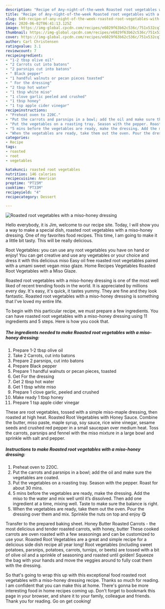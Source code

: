 ```yaml
---
description: "Recipe of Any-night-of-the-week Roasted root vegetables with a miso-honey dressing"
title: "Recipe of Any-night-of-the-week Roasted root vegetables with a miso-honey dressing"
slug: 649-recipe-of-any-night-of-the-week-roasted-root-vegetables-with-a-miso-honey-dressing
date: 2020-06-02T06:41:13.125Z
image: https://img-global.cpcdn.com/recipes/e6029f63b62c536c/751x532cq70/roasted-root-vegetables-with-a-miso-honey-dressing-recipe-main-photo.jpg
thumbnail: https://img-global.cpcdn.com/recipes/e6029f63b62c536c/751x532cq70/roasted-root-vegetables-with-a-miso-honey-dressing-recipe-main-photo.jpg
cover: https://img-global.cpcdn.com/recipes/e6029f63b62c536c/751x532cq70/roasted-root-vegetables-with-a-miso-honey-dressing-recipe-main-photo.jpg
author: Carl Christensen
ratingvalue: 3.1
reviewcount: 7
recipeingredient:
- "1-2 tbsp olive oil"
- "2 Carrots cut into batons"
- "2 parsnips cut into batons"
- " Black pepper"
- "1 handful walnuts or pecan pieces toasted"
- " For the dressing"
- "2 tbsp hot water"
- "1 tbsp white miso"
- "1 clove garlic peeled and crushed"
- "1 tbsp honey"
- "1 tsp apple cider vinegar"
recipeinstructions:
- "Preheat oven to 220C."
- "Put the carrots and parsnips in a bowl; add the oil and make sure the vegetables are coated."
- "Put the vegetables on a roasting tray. Season with the pepper. Roast for about 30 mins."
- "5 mins before the vegetables are ready, make the dressing. Add the miso to the water and mix well until it’s dissolved. Then add one ingredient at a time, mixing well. Taste to make sure the balance is right."
- "When the vegetables are ready, take them out the oven. Pour the dressing over them and mix. Sprinkle the nuts on top and enjoy 😋"
categories:
- Recipe
tags:
- roasted
- root
- vegetables

katakunci: roasted root vegetables 
nutrition: 146 calories
recipecuisine: American
preptime: "PT15M"
cooktime: "PT33M"
recipeyield: "4"
recipecategory: Dessert

---
```



![Roasted root vegetables with a miso-honey dressing](https://img-global.cpcdn.com/recipes/e6029f63b62c536c/751x532cq70/roasted-root-vegetables-with-a-miso-honey-dressing-recipe-main-photo.jpg)

Hello everybody, it is Jim, welcome to our recipe site. Today, I will show you a way to make a special dish, roasted root vegetables with a miso-honey dressing. One of my favorites food recipes. This time, I am going to make it a little bit tasty. This will be really delicious.

Root Vegetables: you can use any root vegetables you have on hand or enjoy! You can get creative and use any vegetables or your choice and dress it with this delicious miso Easy oil free roasted root vegetables paired with a umami sweet vegan miso glaze. Home Recipes Vegetables Roasted Root Vegetables with a Miso Glaze.

Roasted root vegetables with a miso-honey dressing is one of the most well liked of recent trending foods in the world. It is appreciated by millions every day. It's easy, it's quick, it tastes yummy. They are fine and they look fantastic. Roasted root vegetables with a miso-honey dressing is something that I've loved my entire life.


To begin with this particular recipe, we must prepare a few ingredients. You can have roasted root vegetables with a miso-honey dressing using 11 ingredients and 5 steps. Here is how you cook that.

<!--inarticleads1-->

##### The ingredients needed to make Roasted root vegetables with a miso-honey dressing:

1. Prepare 1-2 tbsp olive oil
1. Take 2 Carrots, cut into batons
1. Prepare 2 parsnips, cut into batons
1. Prepare  Black pepper
1. Prepare 1 handful walnuts or pecan pieces, toasted
1. Get  For the dressing
1. Get 2 tbsp hot water
1. Get 1 tbsp white miso
1. Prepare 1 clove garlic, peeled and crushed
1. Make ready 1 tbsp honey
1. Prepare 1 tsp apple cider vinegar


These are root vegetables, tossed with a simple miso-maple dressing, then roasted at high heat. Roasted Root Vegetables with Honey Sauce. Combine the butter, miso paste, maple syrup, soy sauce, rice wine vinegar, sesame seeds and crushed red pepper in a small saucepan over medium heat. Toss the carrots, parsnips and fennel with the miso mixture in a large bowl and sprinkle with salt and pepper. 

<!--inarticleads2-->

##### Instructions to make Roasted root vegetables with a miso-honey dressing:

1. Preheat oven to 220C.
1. Put the carrots and parsnips in a bowl; add the oil and make sure the vegetables are coated.
1. Put the vegetables on a roasting tray. Season with the pepper. Roast for about 30 mins.
1. 5 mins before the vegetables are ready, make the dressing. Add the miso to the water and mix well until it’s dissolved. Then add one ingredient at a time, mixing well. Taste to make sure the balance is right.
1. When the vegetables are ready, take them out the oven. Pour the dressing over them and mix. Sprinkle the nuts on top and enjoy 😋


Transfer to the prepared baking sheet. Honey Butter Roasted Carrots - the most delicious and tender roasted carrots, with honey, butter These cooked carrots are oven roasted with a few seasonings and can be customized to use your. Roasted Root Vegetables are a great and simple recipe for a delicious side dish recipe all year long! Root vegetables (including sweet potatoes, parsnips, potatoes, carrots, turnips, or beets) are tossed with a bit of olive oil and a sprinkle of seasoning and roasted until golden! Squeeze the bag with your hands and move the veggies around to fully coat them with the dressing. 

So that's going to wrap this up with this exceptional food roasted root vegetables with a miso-honey dressing recipe. Thanks so much for reading. I am confident that you can make this at home. There's gonna be more interesting food in home recipes coming up. Don't forget to bookmark this page in your browser, and share it to your family, colleague and friends. Thank you for reading. Go on get cooking!
